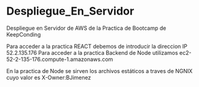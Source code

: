 # Despliegue_En_Servidor

Despliegue en Servidor de AWS de la Practica de Bootcamp de KeepConding

Para acceder a la practica REACT debemos de introducir la direccion IP 52.2.135.176
Para acceder a la practica Backend de Node utilizamos ec2-52-2-135-176.compute-1.amazonaws.com

En la practica de Node se sirven los archivos estáticos a traves de NGNIX cuyo valor es X-Owner:BJimenez
